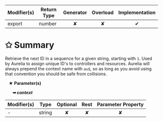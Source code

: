 | Modifier(s)                            | Return Type                    | Generator                        | Overload                         | Implementation                        |
|----------------------------------------|--------------------------------|:--------------------------------:|:--------------------------------:|:-------------------------------------:|
| export | number | ✘ | ✘  | ✔ |

# &#10025; Summary

Retrieve the next ID in a sequence for a given string, starting with `1`.
Used by Aurelia to assign unique ID's to controllers and resources.
Aurelia will always prepend the context name with `au$`, so as long as you avoid
using that convention you should be safe from collisions.

&nbsp;&nbsp; **&#9733; Parameter(s)**

&nbsp;&nbsp;&nbsp;&nbsp;&nbsp; _**&#10149; context**_

| Modifier(s)                              | Type                        | Optional                           | Rest                          | Parameter Property                          |
|------------------------------------------|-----------------------------|:----------------------------------:|:-----------------------------:|:-------------------------------------------:|
| - | string | ✘  | ✘ | ✘ |